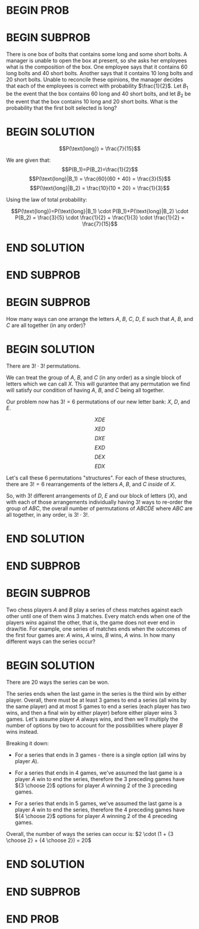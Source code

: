 # BEGIN PROB

<!-- **Probability and Counting** -->

# BEGIN SUBPROB

There is one box of bolts that contains some long and some
short bolts. A manager is unable to open the box at present, so she asks
her employees what is the composition of the box. One employee says that
it contains 60 long bolts and 40 short bolts. Another says that it
contains 10 long bolts and 20 short bolts. Unable to reconcile these
opinions, the manager decides that each of the employees is correct with
probability $\frac{1}{2}$. Let $B_1$ be the event that the box contains 60 long
and 40 short bolts, and let $B_2$ be the event that the box contains 10
long and 20 short bolts. What is the probability that the first bolt
selected is long?

# BEGIN SOLUTION 

$$P(\text{long}) = \frac{7}{15}$$

We are given that:
$$P(B_1)=P(B_2)=\frac{1}{2}$$ $$P(\text{long}|B_1) = \frac{60}{60 + 40} = \frac{3}{5}$$ $$P(\text{long}|B_2) = \frac{10}{10 + 20} = \frac{1}{3}$$

Using the law of total probability:

$$P(\text{long})=P(\text{long}|B_1) \cdot P(B_1)+P(\text{long}|B_2) \cdot P(B_2)
= \frac{3}{5} \cdot \frac{1}{2} + \frac{1}{3} \cdot \frac{1}{2} = \frac{7}{15}$$

# END SOLUTION

# END SUBPROB 

# BEGIN SUBPROB

How many ways can one arrange the letters $A$, $B$, $C$, $D$, $E$ such
that $A$, $B$, and $C$ are all together (in any order)?

# BEGIN SOLUTION

There are $3! \cdot 3!$ permutations.


We can treat the group of $A$, $B$, and $C$ (in any order) as a single block of letters which we can call $X$. This will gurantee that any permutation we find will satisfy our condition of having $A$, $B$, and $C$ being all together.

Our problem now has $3! = 6$ permutations of our new letter bank: $X$, $D$, and $E$.

$$XDE$$
$$XED$$
$$DXE$$
$$EXD$$
$$DEX$$
$$EDX$$

Let's call these 6 permutations "structures". For each of these structures, there are $3! = 6$ rearrangements of the letters $A$, $B$, and $C$ *inside* of $X$.

So, with $3!$ different arrangements of $D$, $E$ and our block of letters ($X$), and with each of those arrangements individually having $3!$ ways to re-order the group of $ABC$, the overall number of permutations of $ABCDE$ where $ABC$ are all together, in any order, is $3! \cdot 3!$.

# END SOLUTION

# END SUBPROB

# BEGIN SUBPROB

Two chess players $A$ and $B$ play a series of chess matches
against each other until one of them wins 3 matches. Every match ends
when one of the players *wins* against the other, that is, the game does not ever
end in draw/tie. For example, one series of matches ends when the outcomes of the
first four games are: $A$ wins, $A$ wins, $B$ wins, $A$ wins. In how many different ways can
the series occur?

# BEGIN SOLUTION

There are $20$ ways the series can be won.

The series ends when the last game in the series is the third win by
either player. Overall, there must be at least 3 games to end a series (all wins by the same player) and at most 5 games to end a series (each player has two wins, and then a final win by either player) before either player wins 3 games. Let's assume player $A$ always wins, and then we'll multiply the number of options by two to account for the possibilities where player $B$ wins instead.

Breaking it down:

-   For a series that ends in 3 games - there is a single option (all wins by player $A$).

-   For a series that ends in 4 games, we've assumed the last game is a player $A$ win to end the series, therefore the 3 preceding games have ${3 \choose 2}$ options for player $A$ winning 2 of the 3 preceding games.

-   For a series that ends in 5 games, we've assumed the last game is a player $A$ win to end the series, therefore the 4 preceding games have ${4 \choose 2}$ options for player $A$ winning 2 of the 4 preceding games.

Overall, the number of ways the series can occur is: $2 \cdot (1 + {3 \choose 2} + {4 \choose 2}) = 20$

# END SOLUTION

# END SUBPROB

# END PROB